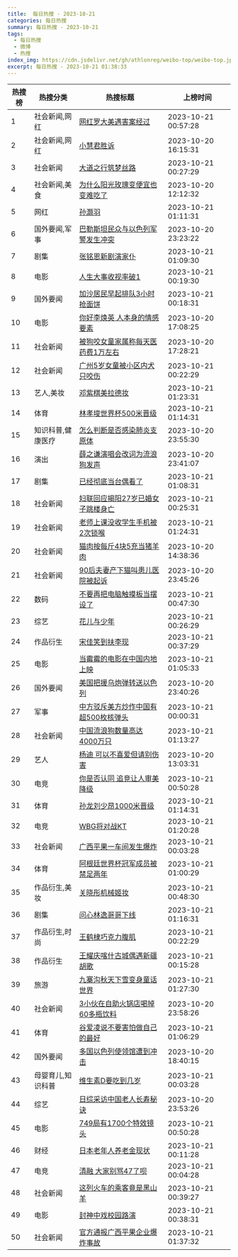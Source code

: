 ```yaml
---
title:  每日热搜 - 2023-10-21
categories: 每日热搜
summary: 每日热搜 - 2023-10-21
tags:
  - 每日热搜
  - 微博
  - 热搜
index_img: https://cdn.jsdelivr.net/gh/athlonreg/weibo-top/weibo-top.jpeg
excerpt: 每日热搜 - 2023-10-21 01:38:33
---
```


| 热搜榜 | 热搜分类 | 热搜标题 | 上榜时间 |
| --- | --- | --- | --- |
| 1 | 社会新闻,网红 | [网红罗大美遇害案经过](https://s.weibo.com/weibo%3Fq%3D%2523%E7%BD%91%E7%BA%A2%E7%BD%97%E5%A4%A7%E7%BE%8E%E9%81%87%E5%AE%B3%E6%A1%88%E7%BB%8F%E8%BF%87%2523) | 2023-10-21 00:57:28 | 
| 2 | 社会新闻,网红 | [小慧君胜诉](https://s.weibo.com/weibo%3Fq%3D%2523%E5%B0%8F%E6%85%A7%E5%90%9B%E8%83%9C%E8%AF%89%2523) | 2023-10-20 16:15:31 | 
| 3 | 社会新闻 | [大道之行筑梦丝路](https://s.weibo.com/weibo%3Fq%3D%2523%E5%A4%A7%E9%81%93%E4%B9%8B%E8%A1%8C%E7%AD%91%E6%A2%A6%E4%B8%9D%E8%B7%AF%2523) | 2023-10-21 00:27:29 | 
| 4 | 社会新闻,美食 | [为什么阳光玫瑰变便宜也变难吃了](https://s.weibo.com/weibo%3Fq%3D%2523%E4%B8%BA%E4%BB%80%E4%B9%88%E9%98%B3%E5%85%89%E7%8E%AB%E7%91%B0%E5%8F%98%E4%BE%BF%E5%AE%9C%E4%B9%9F%E5%8F%98%E9%9A%BE%E5%90%83%E4%BA%86%2523) | 2023-10-20 12:12:32 | 
| 5 | 网红 | [孙灏羽](https://s.weibo.com/weibo%3Fq%3D%2523%E5%AD%99%E7%81%8F%E7%BE%BD%2523) | 2023-10-21 01:11:31 | 
| 6 | 国外要闻,军事 | [巴勒斯坦民众与以色列军警发生冲突](https://s.weibo.com/weibo%3Fq%3D%2523%E5%B7%B4%E5%8B%92%E6%96%AF%E5%9D%A6%E6%B0%91%E4%BC%97%E4%B8%8E%E4%BB%A5%E8%89%B2%E5%88%97%E5%86%9B%E8%AD%A6%E5%8F%91%E7%94%9F%E5%86%B2%E7%AA%81%2523) | 2023-10-20 23:23:22 | 
| 7 | 剧集 | [张铭恩新剧演家仆](https://s.weibo.com/weibo%3Fq%3D%2523%E5%BC%A0%E9%93%AD%E6%81%A9%E6%96%B0%E5%89%A7%E6%BC%94%E5%AE%B6%E4%BB%86%2523) | 2023-10-21 01:09:30 | 
| 8 | 电影 | [人生大事收视率破1](https://s.weibo.com/weibo%3Fq%3D%2523%E4%BA%BA%E7%94%9F%E5%A4%A7%E4%BA%8B%E6%94%B6%E8%A7%86%E7%8E%87%E7%A0%B41%2523) | 2023-10-21 00:19:30 | 
| 9 | 国外要闻 | [加沙居民早起排队3小时抢面饼](https://s.weibo.com/weibo%3Fq%3D%2523%E5%8A%A0%E6%B2%99%E5%B1%85%E6%B0%91%E6%97%A9%E8%B5%B7%E6%8E%92%E9%98%9F3%E5%B0%8F%E6%97%B6%E6%8A%A2%E9%9D%A2%E9%A5%BC%2523) | 2023-10-21 00:18:31 | 
| 10 | 电影 | [你好李焕英 人本身的情感要素](https://s.weibo.com/weibo%3Fq%3D%2523%E4%BD%A0%E5%A5%BD%E6%9D%8E%E7%84%95%E8%8B%B1%20%E4%BA%BA%E6%9C%AC%E8%BA%AB%E7%9A%84%E6%83%85%E6%84%9F%E8%A6%81%E7%B4%A0%2523) | 2023-10-20 17:08:25 | 
| 11 | 社会新闻 | [被狗咬女童家属称每天医药费1万左右](https://s.weibo.com/weibo%3Fq%3D%2523%E8%A2%AB%E7%8B%97%E5%92%AC%E5%A5%B3%E7%AB%A5%E5%AE%B6%E5%B1%9E%E7%A7%B0%E6%AF%8F%E5%A4%A9%E5%8C%BB%E8%8D%AF%E8%B4%B91%E4%B8%87%E5%B7%A6%E5%8F%B3%2523) | 2023-10-20 17:28:21 | 
| 12 | 社会新闻 | [广州5岁女童被小区内犬只咬伤](https://s.weibo.com/weibo%3Fq%3D%2523%E5%B9%BF%E5%B7%9E5%E5%B2%81%E5%A5%B3%E7%AB%A5%E8%A2%AB%E5%B0%8F%E5%8C%BA%E5%86%85%E7%8A%AC%E5%8F%AA%E5%92%AC%E4%BC%A4%2523) | 2023-10-21 00:22:29 | 
| 13 | 艺人,美妆 | [邓紫棋美拉德妆](https://s.weibo.com/weibo%3Fq%3D%2523%E9%82%93%E7%B4%AB%E6%A3%8B%E7%BE%8E%E6%8B%89%E5%BE%B7%E5%A6%86%2523) | 2023-10-21 01:23:31 | 
| 14 | 体育 | [林孝埈世界杯500米晋级](https://s.weibo.com/weibo%3Fq%3D%2523%E6%9E%97%E5%AD%9D%E5%9F%88%E4%B8%96%E7%95%8C%E6%9D%AF500%E7%B1%B3%E6%99%8B%E7%BA%A7%2523) | 2023-10-21 01:14:31 | 
| 15 | 知识科普,健康医疗 | [怎么判断是否感染肺炎支原体](https://s.weibo.com/weibo%3Fq%3D%2523%E6%80%8E%E4%B9%88%E5%88%A4%E6%96%AD%E6%98%AF%E5%90%A6%E6%84%9F%E6%9F%93%E8%82%BA%E7%82%8E%E6%94%AF%E5%8E%9F%E4%BD%93%2523) | 2023-10-20 23:55:30 | 
| 16 | 演出 | [薛之谦演唱会改词为流浪狗发声](https://s.weibo.com/weibo%3Fq%3D%2523%E8%96%9B%E4%B9%8B%E8%B0%A6%E6%BC%94%E5%94%B1%E4%BC%9A%E6%94%B9%E8%AF%8D%E4%B8%BA%E6%B5%81%E6%B5%AA%E7%8B%97%E5%8F%91%E5%A3%B0%2523) | 2023-10-20 23:41:07 | 
| 17 | 剧集 | [已经彻底当台偶看了](https://s.weibo.com/weibo%3Fq%3D%2523%E5%B7%B2%E7%BB%8F%E5%BD%BB%E5%BA%95%E5%BD%93%E5%8F%B0%E5%81%B6%E7%9C%8B%E4%BA%86%2523) | 2023-10-21 01:08:31 | 
| 18 | 社会新闻 | [妇联回应揭阳27岁已婚女子跳楼身亡](https://s.weibo.com/weibo%3Fq%3D%2523%E5%A6%87%E8%81%94%E5%9B%9E%E5%BA%94%E6%8F%AD%E9%98%B327%E5%B2%81%E5%B7%B2%E5%A9%9A%E5%A5%B3%E5%AD%90%E8%B7%B3%E6%A5%BC%E8%BA%AB%E4%BA%A1%2523) | 2023-10-21 00:25:31 | 
| 19 | 社会新闻 | [老师上课没收学生手机被2次锁喉](https://s.weibo.com/weibo%3Fq%3D%2523%E8%80%81%E5%B8%88%E4%B8%8A%E8%AF%BE%E6%B2%A1%E6%94%B6%E5%AD%A6%E7%94%9F%E6%89%8B%E6%9C%BA%E8%A2%AB2%E6%AC%A1%E9%94%81%E5%96%89%2523) | 2023-10-21 01:24:31 | 
| 20 | 社会新闻 | [猫肉按每斤4块5充当猪羊肉](https://s.weibo.com/weibo%3Fq%3D%2523%E7%8C%AB%E8%82%89%E6%8C%89%E6%AF%8F%E6%96%A44%E5%9D%975%E5%85%85%E5%BD%93%E7%8C%AA%E7%BE%8A%E8%82%89%2523) | 2023-10-20 14:38:36 | 
| 21 | 社会新闻 | [90后夫妻产下猫叫患儿医院被起诉](https://s.weibo.com/weibo%3Fq%3D%252390%E5%90%8E%E5%A4%AB%E5%A6%BB%E4%BA%A7%E4%B8%8B%E7%8C%AB%E5%8F%AB%E6%82%A3%E5%84%BF%E5%8C%BB%E9%99%A2%E8%A2%AB%E8%B5%B7%E8%AF%89%2523) | 2023-10-20 23:45:26 | 
| 22 | 数码 | [不要再把电脑触摸板当摆设了](https://s.weibo.com/weibo%3Fq%3D%2523%E4%B8%8D%E8%A6%81%E5%86%8D%E6%8A%8A%E7%94%B5%E8%84%91%E8%A7%A6%E6%91%B8%E6%9D%BF%E5%BD%93%E6%91%86%E8%AE%BE%E4%BA%86%2523) | 2023-10-21 00:47:30 | 
| 23 | 综艺 | [花儿与少年](https://s.weibo.com/weibo%3Fq%3D%2523%E8%8A%B1%E5%84%BF%E4%B8%8E%E5%B0%91%E5%B9%B4%2523) | 2023-10-21 00:26:29 | 
| 24 | 作品衍生 | [宋佳笑到扶李现](https://s.weibo.com/weibo%3Fq%3D%2523%E5%AE%8B%E4%BD%B3%E7%AC%91%E5%88%B0%E6%89%B6%E6%9D%8E%E7%8E%B0%2523) | 2023-10-21 00:37:29 | 
| 25 | 电影 | [当霉霉的电影在中国内地上映](https://s.weibo.com/weibo%3Fq%3D%2523%E5%BD%93%E9%9C%89%E9%9C%89%E7%9A%84%E7%94%B5%E5%BD%B1%E5%9C%A8%E4%B8%AD%E5%9B%BD%E5%86%85%E5%9C%B0%E4%B8%8A%E6%98%A0%2523) | 2023-10-21 01:05:33 | 
| 26 | 国外要闻 | [美国把援乌炮弹转送以色列](https://s.weibo.com/weibo%3Fq%3D%2523%E7%BE%8E%E5%9B%BD%E6%8A%8A%E6%8F%B4%E4%B9%8C%E7%82%AE%E5%BC%B9%E8%BD%AC%E9%80%81%E4%BB%A5%E8%89%B2%E5%88%97%2523) | 2023-10-20 23:40:26 | 
| 27 | 军事 | [中方驳斥美方炒作中国有超500枚核弹头](https://s.weibo.com/weibo%3Fq%3D%2523%E4%B8%AD%E6%96%B9%E9%A9%B3%E6%96%A5%E7%BE%8E%E6%96%B9%E7%82%92%E4%BD%9C%E4%B8%AD%E5%9B%BD%E6%9C%89%E8%B6%85500%E6%9E%9A%E6%A0%B8%E5%BC%B9%E5%A4%B4%2523) | 2023-10-21 00:00:31 | 
| 28 | 社会新闻 | [中国流浪狗数量高达4000万只](https://s.weibo.com/weibo%3Fq%3D%2523%E4%B8%AD%E5%9B%BD%E6%B5%81%E6%B5%AA%E7%8B%97%E6%95%B0%E9%87%8F%E9%AB%98%E8%BE%BE4000%E4%B8%87%E5%8F%AA%2523) | 2023-10-21 01:13:27 | 
| 29 | 艺人 | [杨迪 可以不喜爱但请别伤害](https://s.weibo.com/weibo%3Fq%3D%2523%E6%9D%A8%E8%BF%AA%20%E5%8F%AF%E4%BB%A5%E4%B8%8D%E5%96%9C%E7%88%B1%E4%BD%86%E8%AF%B7%E5%88%AB%E4%BC%A4%E5%AE%B3%2523) | 2023-10-20 13:03:31 | 
| 30 | 电竞 | [你是否认同 追竞让人审美降级](https://s.weibo.com/weibo%3Fq%3D%2523%E4%BD%A0%E6%98%AF%E5%90%A6%E8%AE%A4%E5%90%8C%20%E8%BF%BD%E7%AB%9E%E8%AE%A9%E4%BA%BA%E5%AE%A1%E7%BE%8E%E9%99%8D%E7%BA%A7%2523) | 2023-10-21 00:50:28 | 
| 31 | 体育 | [孙龙刘少昂1000米晋级](https://s.weibo.com/weibo%3Fq%3D%2523%E5%AD%99%E9%BE%99%E5%88%98%E5%B0%91%E6%98%821000%E7%B1%B3%E6%99%8B%E7%BA%A7%2523) | 2023-10-21 01:14:31 | 
| 32 | 电竞 | [WBG将对战KT](https://s.weibo.com/weibo%3Fq%3D%2523WBG%E5%B0%86%E5%AF%B9%E6%88%98KT%2523) | 2023-10-21 01:20:28 | 
| 33 | 社会新闻 | [广西平果一车间发生爆炸](https://s.weibo.com/weibo%3Fq%3D%2523%E5%B9%BF%E8%A5%BF%E5%B9%B3%E6%9E%9C%E4%B8%80%E8%BD%A6%E9%97%B4%E5%8F%91%E7%94%9F%E7%88%86%E7%82%B8%2523) | 2023-10-21 00:03:28 | 
| 34 | 体育 | [阿根廷世界杯冠军成员被禁足两年](https://s.weibo.com/weibo%3Fq%3D%2523%E9%98%BF%E6%A0%B9%E5%BB%B7%E4%B8%96%E7%95%8C%E6%9D%AF%E5%86%A0%E5%86%9B%E6%88%90%E5%91%98%E8%A2%AB%E7%A6%81%E8%B6%B3%E4%B8%A4%E5%B9%B4%2523) | 2023-10-21 01:00:29 | 
| 35 | 作品衍生,美妆 | [关晓彤机械姬妆](https://s.weibo.com/weibo%3Fq%3D%2523%E5%85%B3%E6%99%93%E5%BD%A4%E6%9C%BA%E6%A2%B0%E5%A7%AC%E5%A6%86%2523) | 2023-10-21 00:48:30 | 
| 36 | 剧集 | [问心林逸哥哥下线](https://s.weibo.com/weibo%3Fq%3D%2523%E9%97%AE%E5%BF%83%E6%9E%97%E9%80%B8%E5%93%A5%E5%93%A5%E4%B8%8B%E7%BA%BF%2523) | 2023-10-21 01:16:31 | 
| 37 | 作品衍生,时尚 | [王鹤棣巧克力腹肌](https://s.weibo.com/weibo%3Fq%3D%2523%E7%8E%8B%E9%B9%A4%E6%A3%A3%E5%B7%A7%E5%85%8B%E5%8A%9B%E8%85%B9%E8%82%8C%2523) | 2023-10-21 00:22:29 | 
| 38 | 作品衍生 | [王耀庆喀什古城偶遇新疆胡歌](https://s.weibo.com/weibo%3Fq%3D%2523%E7%8E%8B%E8%80%80%E5%BA%86%E5%96%80%E4%BB%80%E5%8F%A4%E5%9F%8E%E5%81%B6%E9%81%87%E6%96%B0%E7%96%86%E8%83%A1%E6%AD%8C%2523) | 2023-10-21 00:15:28 | 
| 39 | 旅游 | [九寨沟秋天下雪变身童话世界](https://s.weibo.com/weibo%3Fq%3D%2523%E4%B9%9D%E5%AF%A8%E6%B2%9F%E7%A7%8B%E5%A4%A9%E4%B8%8B%E9%9B%AA%E5%8F%98%E8%BA%AB%E7%AB%A5%E8%AF%9D%E4%B8%96%E7%95%8C%2523) | 2023-10-21 01:27:30 | 
| 40 | 社会新闻 | [3小伙在自助火锅店喝掉60多瓶饮料](https://s.weibo.com/weibo%3Fq%3D%25233%E5%B0%8F%E4%BC%99%E5%9C%A8%E8%87%AA%E5%8A%A9%E7%81%AB%E9%94%85%E5%BA%97%E5%96%9D%E6%8E%8960%E5%A4%9A%E7%93%B6%E9%A5%AE%E6%96%99%2523) | 2023-10-20 23:58:26 | 
| 41 | 体育 | [谷爱凌说不要害怕做自己的最好](https://s.weibo.com/weibo%3Fq%3D%2523%E8%B0%B7%E7%88%B1%E5%87%8C%E8%AF%B4%E4%B8%8D%E8%A6%81%E5%AE%B3%E6%80%95%E5%81%9A%E8%87%AA%E5%B7%B1%E7%9A%84%E6%9C%80%E5%A5%BD%2523) | 2023-10-21 01:06:29 | 
| 42 | 国外要闻 | [多国以色列使领馆遭到冲击](https://s.weibo.com/weibo%3Fq%3D%2523%E5%A4%9A%E5%9B%BD%E4%BB%A5%E8%89%B2%E5%88%97%E4%BD%BF%E9%A2%86%E9%A6%86%E9%81%AD%E5%88%B0%E5%86%B2%E5%87%BB%2523) | 2023-10-20 18:40:15 | 
| 43 | 母婴育儿,知识科普 | [维生素D要吃到几岁](https://s.weibo.com/weibo%3Fq%3D%2523%E7%BB%B4%E7%94%9F%E7%B4%A0D%E8%A6%81%E5%90%83%E5%88%B0%E5%87%A0%E5%B2%81%2523) | 2023-10-21 00:03:28 | 
| 44 | 综艺 | [日综采访中国老人长寿秘诀](https://s.weibo.com/weibo%3Fq%3D%2523%E6%97%A5%E7%BB%BC%E9%87%87%E8%AE%BF%E4%B8%AD%E5%9B%BD%E8%80%81%E4%BA%BA%E9%95%BF%E5%AF%BF%E7%A7%98%E8%AF%80%2523) | 2023-10-20 23:53:26 | 
| 45 | 电影 | [749局有1700个特效镜头](https://s.weibo.com/weibo%3Fq%3D%2523749%E5%B1%80%E6%9C%891700%E4%B8%AA%E7%89%B9%E6%95%88%E9%95%9C%E5%A4%B4%2523) | 2023-10-21 00:50:28 | 
| 46 | 财经 | [日本老年人养老金现状](https://s.weibo.com/weibo%3Fq%3D%2523%E6%97%A5%E6%9C%AC%E8%80%81%E5%B9%B4%E4%BA%BA%E5%85%BB%E8%80%81%E9%87%91%E7%8E%B0%E7%8A%B6%2523) | 2023-10-21 00:11:28 | 
| 47 | 电竞 | [清融 大家别骂47了呗](https://s.weibo.com/weibo%3Fq%3D%2523%E6%B8%85%E8%9E%8D%20%E5%A4%A7%E5%AE%B6%E5%88%AB%E9%AA%8247%E4%BA%86%E5%91%97%2523) | 2023-10-21 00:04:28 | 
| 48 | 社会新闻 | [这列火车的乘客竟是黑山羊](https://s.weibo.com/weibo%3Fq%3D%2523%E8%BF%99%E5%88%97%E7%81%AB%E8%BD%A6%E7%9A%84%E4%B9%98%E5%AE%A2%E7%AB%9F%E6%98%AF%E9%BB%91%E5%B1%B1%E7%BE%8A%2523) | 2023-10-21 00:39:27 | 
| 49 | 电影 | [封神中戏校园路演](https://s.weibo.com/weibo%3Fq%3D%2523%E5%B0%81%E7%A5%9E%E4%B8%AD%E6%88%8F%E6%A0%A1%E5%9B%AD%E8%B7%AF%E6%BC%94%2523) | 2023-10-21 00:38:31 | 
| 50 | 社会新闻 | [官方通报广西平果企业爆炸事故](https://s.weibo.com/weibo%3Fq%3D%2523%E5%AE%98%E6%96%B9%E9%80%9A%E6%8A%A5%E5%B9%BF%E8%A5%BF%E5%B9%B3%E6%9E%9C%E4%BC%81%E4%B8%9A%E7%88%86%E7%82%B8%E4%BA%8B%E6%95%85%2523) | 2023-10-21 01:37:32 | 
